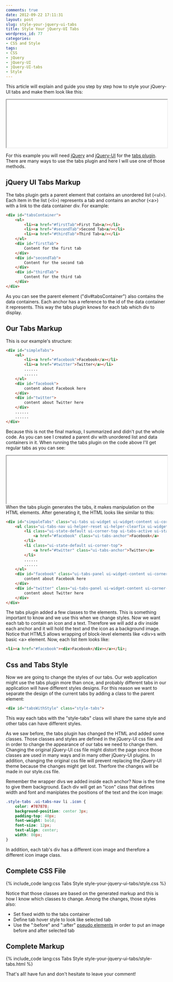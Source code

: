 ```yaml
---
comments: true
date: 2012-09-22 17:11:31
layout: post
slug: style-your-jquery-ui-tabs
title: Style Your jQuery-UI Tabs
wordpress_id: 77
categories:
- CSS and Style
tags:
- CSS
- jQuery
- jQuery-UI
- jQuery-UI-tabs
- Style
---
```


This article will explain and guide you step by step how to style your jQuery-UI tabs and make them look like this:   
<iframe src="../code/style-your-jquery-ui-tabs/style-tabs.html" width="100%"></iframe>
<!-- more -->

For this example you will need <a href="http://www.jquery.com" target="_blank">jQuery</a> and <a href="http://www.jqueryui.com" target="_blank">jQuery-UI</a> for the <a href="http://jqueryui.com/demos/tabs/" target="_blank">tabs plugin</a>. There are many ways to use the tabs plugin and here I will use one of those methods.

jQuery UI Tabs Markup
---------------------

The tabs plugin gets a parent element that contains an unordered list (&lt;ul&gt;). Each item in the list (&lt;li&gt;) represents a tab and contains an anchor (&lt;a&gt;) with a link to the data container div. For example:

```html Tabs plugin structure
<div id="tabsContainer">
	<ul>
		<li><a href="#firstTab">First Tab<a/></li>
		<li><a href="#secondTab">Second Tab<a/></li>
		<li><a href="#thirdTab">Third Tab<a/></li>
	</ul>
	<div id="firstTab">
		Content for the first tab
	</div>
	<div id="secondTab">
		Content for the second tab
	</div>
	<div id="thirdTab">
		Content for the third tab
	</div>
</div>
```

As you can see the parent element ("div#tabsContainer") also contains the data containers. Each anchor has a reference to the id of the data container it represents. This way the tabs plugin knows for each tab which div to display.

Our Tabs Markup
---------------

This is our example's structure:

```html Our example's structure
<div id="simpleTabs">
	<ul>
		<li><a href="#facebook">Facebook</a></li>
		<li><a href="#twitter">Twitter</a></li>
		......
		......
	</ul>
	<div id="facebook">
		content about Facebook here 
	</div>
	<div id="twitter">
		content about Twitter here
	</div>
	......
	......
</div>
```

Because this is not the final markup, I summarized and didn't put the whole code. As you can see I created a parent div with unordered list and data containers in it. When running the tabs plugin on the code above I'll get regular tabs as you can see:
<iframe src="../code/style-your-jquery-ui-tabs/no-style-tabs.html" width="100%"></iframe>
When the tabs plugin generates the tabs, it makes manipulation on the HTML elements. After generating it, the HTML looks like similar to this:

```html After applying tabs plugin
<div id="simpaleTabs" class="ui-tabs ui-widget ui-widget-content ui-corner-all">
    <ul class="ui-tabs-nav ui-helper-reset ui-helper-clearfix ui-widget-header ui-corner-all">
        <li class="ui-state-default ui-corner-top ui-tabs-active ui-state-active">
            <a href="#facebook" class="ui-tabs-anchor">Facebook</a>
        </li>
        <li class="ui-state-default ui-corner-top">
            <a href="#twitter" class="ui-tabs-anchor">Twitter</a>
        </li>
        ......
        ......
    </ul>
    <div id="facebook" class="ui-tabs-panel ui-widget-content ui-corner-bottom">
        content about Facebook here 
    </div>
    <div id="twitter" class="ui-tabs-panel ui-widget-content ui-corner-bottom">
        content about Twitter here
    </div>
</div>
```

The tabs plugin added a few classes to the elements. This is something important to know and we use this when we change styles. Now we want each tab to contain an icon and a text. Therefore we will add a div inside each anchor and it will hold the text and the icon as a background image. Notice that HTML5 allows wrapping of block-level elements like &lt;div&gt;s with basic &lt;a&gt; element. Now, each list item looks like:
	
```html List item new look
<li><a href="#facebook"><div>Facebook</div></a></li>;
```

Css and Tabs Style
------------------

Now we are going to change the styles of our tabs. Our web application might use the tabs plugin more than once, and probably different tabs in our application will have different styles designs. For this reason we want to separate the design of the current tabs by adding a class to the parent element:
	
```html Add class to the parent element
<div id="tabsWithStyle" class="style-tabs">
```

This way each tabs with the "style-tabs" class will share the same style and other tabs can have different styles.   

As we saw before, the tabs plugin has changed the HTML and added some classes. Those classes and styles are defined in the jQuery-UI css file and in order to change the appearance of our tabs we need to change them. Changing the original jQuery-UI css file might distort the page since those classes are used in many ways and in many other jQuery-UI plugins. In addition, changing the original css file will prevent replacing the jQuery-UI theme because the changes might get lost. Therfore the changes will be made in our style.css file.

Remember the wrapper divs we added inside each anchor? Now is the time to give them background. Each div will get an "icon" class that defines width and font and maniplates the positions of the text and the icon image:
    
```css icon div style
.style-tabs .ui-tabs-nav li .icon { 
    color: #787878;
    background-position: center 3px;
    padding-top: 40px;
    font-weight: bold;
    font-size: 12px;
    text-align: center;
    width: 80px;
}
```

In addition, each tab's div has a different icon image and therefore a different icon image class.

Complete CSS File
-----------------

{% include_code lang:css Tabs Style style-your-jquery-ui-tabs/style.css %}

Notice that those classes are based on the generated markup and this is how I know which classes to change. Among the changes, those styles also:

* Set fixed width to the tabs container
* Define tab hover style to look like selected tab
* Use the ":before" and ":after" <a href="https://developer.mozilla.org/en-US/docs/CSS/Pseudo-elements" target="_blank">pseudo elements</a> in order to put an image before and after selected tab

Complete Markup
---------------

{% include_code lang:css Tabs Style style-your-jquery-ui-tabs/style-tabs.html %}

That's all! have fun and don't hesitate to leave your comment!
